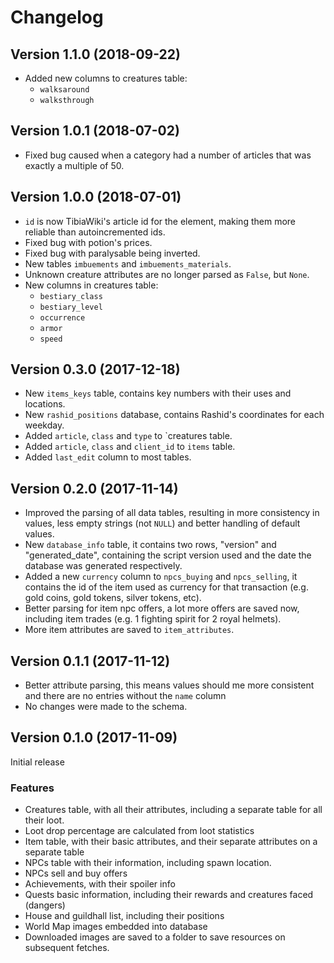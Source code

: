 # Changelog
## Version 1.1.0 (2018-09-22)
- Added new columns to creatures table:
    - `walksaround`
    - `walksthrough`

## Version 1.0.1 (2018-07-02)
- Fixed bug caused when a category had a number of articles that was exactly a multiple of 50.

## Version 1.0.0 (2018-07-01)
- `id` is now TibiaWiki's article id for the element, making them more reliable than autoincremented ids.
- Fixed bug with potion's prices.
- Fixed bug with paralysable being inverted.
- New tables `imbuements` and `imbuements_materials`.
- Unknown creature attributes are no longer parsed as `False`, but `None`.
- New columns in creatures table:
    - `bestiary_class`
    - `bestiary_level` 
    - `occurrence`
    - `armor`
    - `speed`


## Version 0.3.0 (2017-12-18)
- New `items_keys` table, contains key numbers with their uses and locations.
- New `rashid_positions` database, contains Rashid's coordinates for each weekday.
- Added `article`, `class` and `type` to `creatures table.
- Added `article`, `class` and `client_id` to `items` table.
- Added `last_edit` column to most tables.

## Version 0.2.0 (2017-11-14)
- Improved the parsing of all data tables, resulting in more consistency in values, less empty strings (not `NULL`) and better handling of default values.
- New `database_info` table, it contains two rows, "version" and "generated_date", containing the script version used and the date the database was generated respectively.
- Added a new `currency` column to `npcs_buying` and `npcs_selling`, it contains the id of the item used as currency for that transaction (e.g. gold coins, gold tokens, silver tokens, etc).
- Better parsing for item npc offers, a lot more offers are saved now, including item trades (e.g. 1 fighting spirit for 2 royal helmets).
- More item attributes are saved to `item_attributes`.

## Version 0.1.1 (2017-11-12)
- Better attribute parsing, this means values should me more consistent and there are no entries without the `name` column
- No changes were made to the schema.

## Version 0.1.0 (2017-11-09)
Initial release

### Features
- Creatures table, with all their attributes, including a separate table for all their loot.
- Loot drop percentage are calculated from loot statistics
- Item table, with their basic attributes, and their separate attributes on a separate table
- NPCs table with their information, including spawn location.
- NPCs sell and buy offers
- Achievements, with their spoiler info
- Quests basic information, including their rewards and creatures faced (dangers)
- House and guildhall list, including their positions
- World Map images embedded into database
- Downloaded images are saved to a folder to save resources on subsequent fetches.